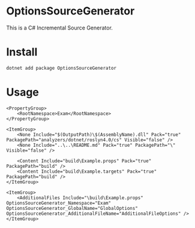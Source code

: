# OptionsSourceGenerator

This is a C# Incremental Source Generator.

# Install

```powershell
dotnet add package OptionsSourceGenerator
```

# Usage

```xml:Example.csproj
<PropertyGroup>
    <RootNamespace>Exam</RootNamespace>
</PropertyGroup>

<ItemGroup>
    <None Include="$(OutputPath)\$(AssemblyName).dll" Pack="true" PackagePath="analyzers/dotnet/roslyn4.0/cs" Visible="false" />
    <None Include="..\..\README.md" Pack="true" PackagePath="\" Visible="false" />

    <Content Include="build\Example.props" Pack="true" PackagePath="build" />
    <Content Include="build\Example.targets" Pack="true" PackagePath="build" />
</ItemGroup>

<ItemGroup>
    <AdditionalFiles Include="\build\Example.props" OptionsSourceGenerator_Namespace="Exam" OptionsSourceGenerator_GlobalName="GlobalOptions" OptionsSourceGenerator_AdditionalFileName="AdditionalFileOptions" />
</ItemGroup>
```
